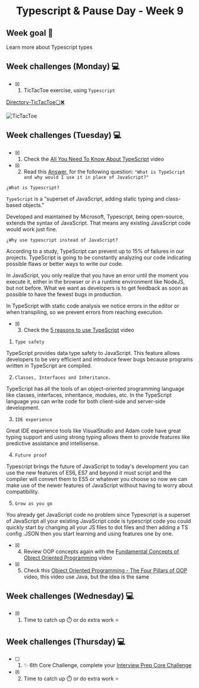 <h1 align="center">Typescript & Pause Day - Week 9</h1>

## Week goal 🏁

<p>Learn more about Typescript types</p>

## Week challenges (Monday) 💻

- [x] 1. TicTacToe exercise, using `Typescript`

[Directory-TicTacToe⚪❌](https://github.com/JoseMiguel22/core-code-from-scratch-readme/tree/main/TicTacToe)

![TicTacToe](https://user-images.githubusercontent.com/108826299/196091168-5a10342a-a3a0-4346-9086-e533858e66fe.gif)



## Week challenges (Tuesday) 💻

- [x] 1. Check the [All You Need To Know About TypeScript](https://www.youtube.com/watch?v=eCZhz0JCVx0) video
- [x] 2. Read this [Answer](https://stackoverflow.com/questions/12694530/what-is-typescript-and-why-would-i-use-it-in-place-of-javascript/35048303#35048303), for the following question: `"What is TypeScript and why would I use it in place of JavaScript?"`


`¿What is Typescript?`

`TypeScript` is a "superset of JavaScript, adding static typing and class-based objects."

Developed and maintained by Microsoft, Typescript, being open-source, extends the syntax of JavaScript. That means any existing JavaScript code would work just fine.

`¿Why use typescript instead of JavaScript?`

According to a study, TypeScript can prevent up to 15% of failures in our projects. TypeScript is going to be constantly analyzing our code indicating possible flaws or better ways to write our code.

In JavaScript, you only realize that you have an error until the moment you execute it, either in the browser or in a runtime environment like NodeJS, but not before. What we want as developers is to get feedback as soon as possible to have the fewest bugs in production.

In TypeScript with static code analysis we notice errors in the editor or when transpiling, so we prevent errors from reaching execution.


- [x] 3. Check the [5 reasons to use TypeScript](https://www.youtube.com/watch?v=BDCjP9VLoPo) video

1. `Type safety`

  TypeScript provides data type safety to JavaScript. This feature allows developers to be very efficient and introduce fewer bugs because programs written in TypeScript are compiled.

2. `Classes, Interfaces and Inheritance.`

  TypeScript has all the tools of an object-oriented programming language like classes, interfaces, inheritance, modules, etc. In the TypeScript language you can write code for both client-side and server-side development.

3. `IDE experience`

  Great IDE experience tools like VisualStudio and Adam code have great typing support and using strong typing allows them to provide features like predictive assistance and intellisense.

4. `Future proof`

  Typescript brings the future of JavaScript to today's development you can use the new features of ES6, ES7 and beyond it must script and the compiler will convert them to ES5 or whatever you choose so now we can make use of the newer features of JavaScript without having to worry about compatibility.

5. `Grow as you go`
  
  You already get JavaScript code no problem since Typescript is a superset of JavaScript all your existing JavaScript code is typescript code you could quickly start by changing all your JS files to dot files and then adding a TS config  .JSON then you start learning and using features one by one.


- [x] 4. Review OOP concepts again with the [Fundamental Concepts of Object Oriented Programming](https://www.youtube.com/watch?v=m_MQYyJpIjg) video

- [x] 5. Check this [Object Oriented Programming - The Four Pillars of OOP](https://www.youtube.com/watch?v=1ONhXmQuWP8) video, this video use Java, but the idea is the same

## Week challenges (Wednesday) 💻

- [x] 1. Time to catch up ⏱️ or do extra work ⭐

## Week challenges (Thursday) 💻

- [ ] 1. ✨ 6th Core Challenge, complete your [Interview Prep Core Challenge](https://www.notion.so/corecode/Mock-Interviews-a997bd9a907c43e58530ffca517f4cae)
- [x] 2. Time to catch up ⏱️ or do extra work ⭐
